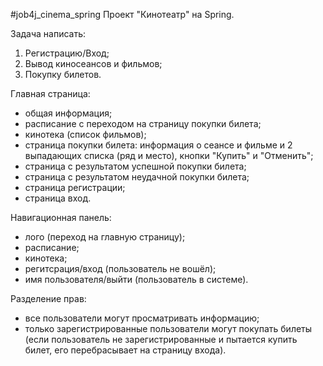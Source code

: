 #job4j_cinema_spring
Проект "Кинотеатр" на Spring.

Задача написать:
1. Регистрацию/Вход;
2. Вывод киносеансов и фильмов;
3. Покупку билетов.

Главная страница:
- общая информация;
- расписание с переходом на страницу покупки билета;
- кинотека (список фильмов);
- страница покупки билета: информация о сеансе и фильме и 2 выпадающих списка (ряд и место),
  кнопки "Купить" и "Отменить";
- страница с результатом успешной покупки билета;
- страница с результатом неудачной покупки билета;
- страница регистрации;
- страница вход.

Навигационная панель:
- лого (переход на главную страницу);
- расписание;
- кинотека;
- регитсрация/вход (пользователь не вошёл);
- имя пользователя/выйти (пользователь в системе).

Разделение прав:
- все пользователи могут просматривать информацию;
- только зарегистрированные пользователи могут покупать билеты (если пользователь не зарегистрированные
  и пытается купить билет, его перебрасывает на страницу входа).



